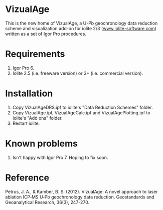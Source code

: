 # VizualAge

This is the new home of VizualAge, a U-Pb geochronology data reduction scheme and visualization add-on for iolite 2/3 (www.iolite-software.com) written as a set of Igor Pro procedures.

# Requirements

1. Igor Pro 6.
2. Iolite 2.5 (i.e. freeware version) or 3+ (i.e. commercial version).

# Installation

1. Copy VizualAgeDRS.ipf to iolite's "Data Reduction Schemes" folder.
2. Copy VizualAge.ipf, VizualAgeCalc.ipf and VizualAgePlotting.ipf to iolite's "Add ons" folder.
3. Restart iolite.

# Known problems

1. Isn't happy with Igor Pro 7. Hoping to fix soon.

# Reference

Petrus, J. A., & Kamber, B. S. (2012). VizualAge: A novel approach to laser ablation ICP‐MS U‐Pb geochronology data reduction. Geostandards and Geoanalytical Research, 36(3), 247-270.
